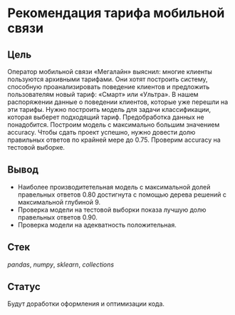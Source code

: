 # Рекомендация тарифа мобильной связи

## Цель

Оператор мобильной связи «Мегалайн» выяснил: многие клиенты пользуются архивными тарифами. Они хотят построить систему, способную проанализировать поведение клиентов и предложить пользователям новый тариф: «Смарт» или «Ультра».
В нашем распоряжении данные о поведении клиентов, которые уже перешли на эти тарифы. Нужно построить модель для задачи классификации, которая выберет подходящий тариф. Предобработка данных не понадобится.
Построим модель с максимально большим значением accuracy. Чтобы сдать проект успешно, нужно довести долю правильных ответов по крайней мере до 0.75. Проверим accuracy на тестовой выборке.

## Вывод

* Наиболее производитетельная модель с максимальной долей правельных ответов 0.80 достигнута с помощью дерева решений с максимальной глубиной 9.
* Проверка модели на тестовой выборки показа лучшую долю правельных ответов 0.90.
* Проверка модели на адекватность положительная.

## Стек
*pandas*, *numpy*, *sklearn*, *collections*

## Статус

Будут доработки оформления и оптимизации кода.
